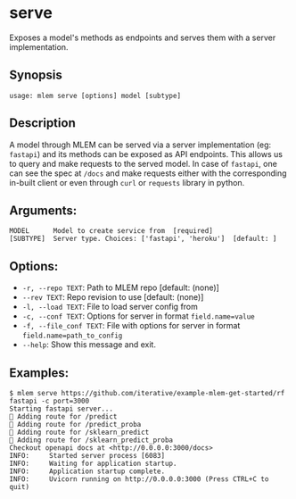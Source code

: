# serve

Exposes a model's methods as endpoints and serves them with a server implementation.

## Synopsis

```usage
usage: mlem serve [options] model [subtype]
```

## Description

A model through MLEM can be served via a server implementation (eg: `fastapi`) and its methods can be exposed as API endpoints. This allows us to query and make requests to the served model. In case of `fastapi`, one can see the spec at `/docs` and make requests either with the corresponding in-built client or even through `curl` or `requests` library in python.

## Arguments:

    MODEL      Model to create service from  [required]
    [SUBTYPE]  Server type. Choices: ['fastapi', 'heroku']  [default: ]

## Options:

- `-r, --repo TEXT`:       Path to MLEM repo  [default: (none)]
- `--rev TEXT`:            Repo revision to use  [default: (none)]
- `-l, --load TEXT`:       File to load server config from
- `-c, --conf TEXT`:       Options for server in format `field.name=value`
- `-f, --file_conf TEXT`:  File with options for server in format
                        `field.name=path_to_config`
- `--help`:                Show this message and exit.

## Examples:

    $ mlem serve https://github.com/iterative/example-mlem-get-started/rf fastapi -c port=3000
    Starting fastapi server...
    💅 Adding route for /predict
    💅 Adding route for /predict_proba
    💅 Adding route for /sklearn_predict
    💅 Adding route for /sklearn_predict_proba
    Checkout openapi docs at <http://0.0.0.0:3000/docs>
    INFO:     Started server process [6083]
    INFO:     Waiting for application startup.
    INFO:     Application startup complete.
    INFO:     Uvicorn running on http://0.0.0.0:3000 (Press CTRL+C to quit)
